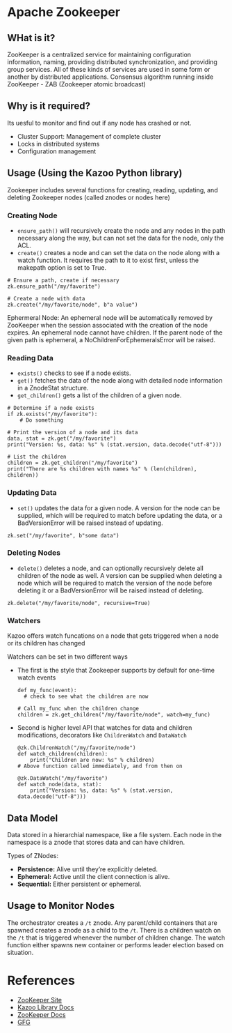 # Apache Zookeeper

## WHat is it?
ZooKeeper is a centralized service for maintaining configuration information, naming, providing distributed synchronization, and providing group services. All of these kinds of services are used in some form or another by distributed applications.
Consensus algorithm running inside ZooKeeper - ZAB (Zookeeper atomic broadcast)

## Why is it required?
Its uesful to monitor and find out if any node has crashed or not.
- Cluster Support: Management of complete cluster
- Locks in distributed systems
- Configuration management


## Usage (Using the Kazoo Python library)
Zookeeper includes several functions for creating, reading, updating, and deleting Zookeeper nodes (called znodes or nodes here)

### Creating Node
- `ensure_path()` will recursively create the node and any nodes in the path necessary along the way, but can not set the data for the node, only the ACL.
- `create()` creates a node and can set the data on the node along with a watch function. It requires the path to it to exist first, unless the makepath option is set to True.
```
# Ensure a path, create if necessary
zk.ensure_path("/my/favorite")

# Create a node with data
zk.create("/my/favorite/node", b"a value")
```

Ephermeral Node: An ephemeral node will be automatically removed by ZooKeeper when the session associated with the creation of the node expires.
An ephemeral node cannot have children. If the parent node of the given path is ephemeral, a NoChildrenForEphemeralsError will be raised.

### Reading Data
- `exists()` checks to see if a node exists.
- `get()` fetches the data of the node along with detailed node information in a ZnodeStat structure.
- `get_children()` gets a list of the children of a given node.
```
# Determine if a node exists
if zk.exists("/my/favorite"):
    # Do something

# Print the version of a node and its data
data, stat = zk.get("/my/favorite")
print("Version: %s, data: %s" % (stat.version, data.decode("utf-8")))

# List the children
children = zk.get_children("/my/favorite")
print("There are %s children with names %s" % (len(children), children))
```

### Updating Data
- `set()` updates the data for a given node. A version for the node can be supplied, which will be required to match before updating the data, or a BadVersionError will be raised instead of updating.
```
zk.set("/my/favorite", b"some data")
```

### Deleting Nodes
- `delete()` deletes a node, and can optionally recursively delete all children of the node as well. A version can be supplied when deleting a node which will be required to match the version of the node before deleting it or a BadVersionError will be raised instead of deleting.
```
zk.delete("/my/favorite/node", recursive=True)
```

### Watchers
Kazoo offers watch funcations on a node that gets triggered when a node or its children has changed

Watchers can be set in two different ways
- The first is the style that Zookeeper supports by default for one-time watch events
  ```
  def my_func(event):
    # check to see what the children are now

  # Call my_func when the children change
  children = zk.get_children("/my/favorite/node", watch=my_func)
  ```
- Second is higher level API that watches for data and children modifications, decorators like `ChildrenWatch` and `DataWatch` 
  ```
  @zk.ChildrenWatch("/my/favorite/node")
  def watch_children(children):
      print("Children are now: %s" % children)
  # Above function called immediately, and from then on

  @zk.DataWatch("/my/favorite")
  def watch_node(data, stat):
      print("Version: %s, data: %s" % (stat.version, data.decode("utf-8")))
  ```

## Data Model
Data stored in a hierarchial namespace, like a file system.
Each node in the namespace is a znode that stores data and can have children.

Types of ZNodes:
- **Persistence:** Alive until they’re explicitly deleted.
- **Ephemeral:** Active until the client connection is alive.
- **Sequential:** Either persistent or ephemeral.

## Usage to Monitor Nodes
The orchestrator creates a `/t` znode. Any parent/child containers that are spawned creates a znode as a child to the `/t`. There is a children watch on the `/t` that is triggered whenever the number of children change.  The watch function either spawns new container or performs leader election based on situation. 

# References
- [ZooKeeper Site](https://zookeeper.apache.org/)
- [Kazoo Library Docs](https://kazoo.readthedocs.io/en/latest/)
- [ZooKeeper Docs](https://cwiki.apache.org/confluence/display/ZOOKEEPER/Index)
- [GFG](https://www.geeksforgeeks.org/what-is-apache-zookeeper/)